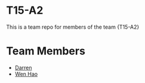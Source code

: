 # T15-A2
This is a team repo for members of the team {T15-A2}

# Team Members
* [Darren](members/darren.md)
* [Wen Hao](members/WenHao.md)
